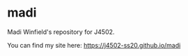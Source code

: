 # madi
Madi Winfield's repository for J4502.

You can find my site here: https://j4502-ss20.github.io/madi
